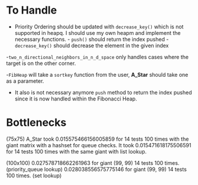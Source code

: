 # To Handle 
- Priority Ordering should be updated with ` decrease_key() ` which is not supported in heapq. I should use my own heapm and implement the necessary functions.
        - `push()` should return the index pushed
        - `decrease_key()` should decrease the element in the given index 

-`two_n_directional_neighbors_in_n_d_space` only handles cases where the target is on the other corner. 

-`FibHeap` will take a `sortkey` function from the user, **A_Star** should take one as a parameter.
- It also is not necessary anymore `push` method to return the index pushed since it is now handled within the Fibonacci Heap.

# Bottlenecks
(75x75)
A_Star took 0.015575466156005859 for 14 tests 100 times with the giant matrix
 with a hashset for queue checks.
It took 0.015471618175506591 for 14 tests 100 times with the same giant with list lookup.

(100x100)
0.027578718662261963 for giant (99, 99) 14 tests 100 times. (priority_queue lookup)
0.028038556575775146 for giant (99, 99) 14 tests 100 times. (set lookup)